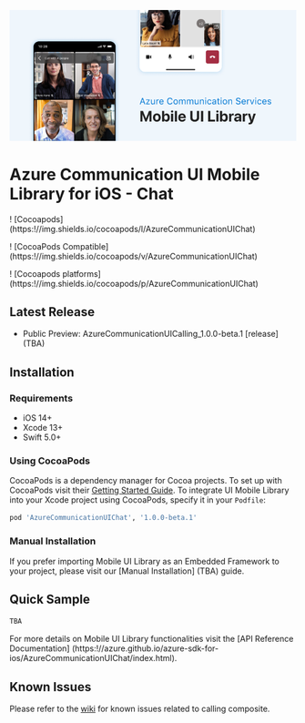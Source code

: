 ![Hero Image](https://github.com/Azure/communication-ui-library-ios/blob/main/docs/images/mobile-ui-library-hero-image.png?raw=true)

# Azure Communication UI Mobile Library for iOS - Chat

! [Cocoapods] (https:!//img.shields.io/cocoapods/l/AzureCommunicationUIChat)

! [CocoaPods Compatible] (https:!//img.shields.io/cocoapods/v/AzureCommunicationUIChat)

! [Cocoapods platforms] (https:!//img.shields.io/cocoapods/p/AzureCommunicationUIChat)

## Latest Release

- Public Preview: AzureCommunicationUICalling_1.0.0-beta.1 [release] (TBA)

## Installation

### Requirements

* iOS 14+
* Xcode 13+
* Swift 5.0+

### Using CocoaPods

CocoaPods is a dependency manager for Cocoa projects. To set up with CocoaPods visit their [Getting Started Guide](https://guides.cocoapods.org/using/getting-started.html). To integrate UI Mobile Library into your Xcode project using CocoaPods, specify it in your `Podfile`:

```ruby
pod 'AzureCommunicationUIChat', '1.0.0-beta.1'
```

### Manual Installation


If you prefer importing Mobile UI Library as an Embedded Framework to your project, please visit our [Manual Installation] (TBA) guide.

## Quick Sample


```swift
TBA
```

For more details on Mobile UI Library functionalities visit the [API Reference Documentation] (https:!//azure.github.io/azure-sdk-for-ios/AzureCommunicationUIChat/index.html).

## Known Issues

Please refer to the [wiki](https://github.com/Azure/communication-ui-library-ios/wiki/Known-Issues-Calling) for known issues related to calling composite.
